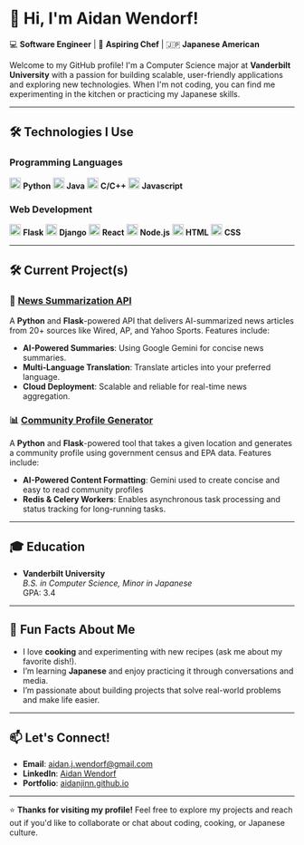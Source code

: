 # 👋 Hi, I'm Aidan Wendorf!

💻 **Software Engineer** | 🍳 **Aspiring Chef** | 🇯🇵 **Japanese American**

Welcome to my GitHub profile! I'm a Computer Science major at **Vanderbilt University** with a passion for building scalable, user-friendly applications and exploring new technologies. When I'm not coding, you can find me experimenting in the kitchen or practicing my Japanese skills.

---

## 🛠️ **Technologies I Use**

### Programming Languages
<img src="https://img.icons8.com/color/48/000000/python.png" alt="Python" width="20" height="20"/> **Python**
<img src="https://img.icons8.com/color/48/000000/java-coffee-cup-logo.png" alt="Java" width="20" height="20"/> **Java**
<img src="https://img.icons8.com/color/48/000000/c-plus-plus-logo.png" alt="C++" width="20" height="20"/> **C/C++**
<img src="https://img.icons8.com/color/48/000000/javascript.png" alt="Javascript" width="20" height="20"/> **Javascript**

### Web Development
<img src="https://img.icons8.com/color/48/000000/flask.png" alt="Flask" width="20" height="20"/> **Flask**
<img src="https://img.icons8.com/color/48/000000/django.png" alt="Django" width="20" height="20"/> **Django**
<img src="https://img.icons8.com/color/48/000000/react-native.png" alt="React" width="20" height="20"/> **React**
<img src="https://img.icons8.com/color/48/000000/nodejs.png" alt="Node" width="20" height="20"/> **Node.js**
<img src="https://img.icons8.com/color/48/000000/html-5.png" alt="HTML" width="20" height="20"/> **HTML**
<img src="https://img.icons8.com/color/48/000000/css3.png" alt="CSS" width="20" height="20"/> **CSS**

---

## 🛠️ **Current Project(s)**

### 📰 [News Summarization API](https://github.com/aidanjinn/newsAPI)
A **Python** and **Flask**-powered API that delivers AI-summarized news articles from 20+ sources like Wired, AP, and Yahoo Sports. Features include:
- **AI-Powered Summaries**: Using Google Gemini for concise news summaries.
- **Multi-Language Translation**: Translate articles into your preferred language.
- **Cloud Deployment**: Scalable and reliable for real-time news aggregation.

### 📊 [Community Profile Generator](https://github.com/aidanjinn/CommunityProfileGenerator)
A **Python** and **Flask**-powered tool that takes a given location and generates a community profile using government census and EPA data. Features include:
- **AI-Powered Content Formatting**: Gemini used to create concise and easy to read community profiles
- **Redis & Celery Workers**: Enables asynchronous task processing and status tracking for long-running tasks.

---

## 🎓 **Education**
- **Vanderbilt University**  
  *B.S. in Computer Science, Minor in Japanese*  
  GPA: 3.4

---

## 🍳 **Fun Facts About Me**
- I love **cooking** and experimenting with new recipes (ask me about my favorite dish!).
- I’m learning **Japanese** and enjoy practicing it through conversations and media.
- I’m passionate about building projects that solve real-world problems and make life easier.

---

## 📫 **Let's Connect!**
- **Email**: aidan.j.wendorf@gmail.com
- **LinkedIn**: [Aidan Wendorf](https://www.linkedin.com/in/aidanwendorf/)
- **Portfolio**: [aidanjinn.github.io](https://aidanjinn.github.io/devwebsiteAidanjinn/)

---

⭐ **Thanks for visiting my profile!** Feel free to explore my projects and reach out if you'd like to collaborate or chat about coding, cooking, or Japanese culture.
